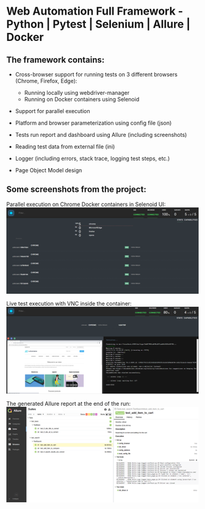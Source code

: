 # Web Automation Full Framework - Python | Pytest | Selenium | Allure | Docker

## **The framework contains:**

- Cross-browser support for running tests on 3 different browsers (Chrome, Firefox, Edge):
    - Running locally using webdriver-manager
    - Running on Docker containers using Selenoid
  
- Support for parallel execution
  
- Platform and browser parameterization using config file (json)

- Tests run report and dashboard using Allure (including screenshots)

- Reading test data from external file (ini)

- Logger (including errors, stack trace, logging test steps, etc.)

- Page Object Model design


## **Some screenshots from the project:**

Parallel execution on Chrome Docker containers in Selenoid UI:
![alt text](https://github.com/NetanelMosheCohen/SeleniumPython/blob/master/Selenoid.PNG?raw=true)


Live test execution with VNC inside the container:
![alt text](https://github.com/NetanelMosheCohen/SeleniumPython/blob/master/Docker.PNG?raw=true)


The generated Allure report at the end of the run:
![alt text](https://github.com/NetanelMosheCohen/SeleniumPython/blob/master/Allure.PNG?raw=true)

